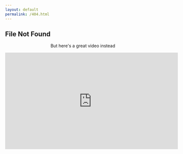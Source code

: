 ```yaml
---
layout: default
permalink: /404.html
---
```


## File Not Found

<p style="text-align: center;">But here's a great video instead</p>

<iframe width="560" height="315" src="https://www.youtube.com/embed/xrIjfIjssLE?rel=0&amp;showinfo=0" frameborder="0" allow="autoplay; encrypted-media" allowfullscreen></iframe>
